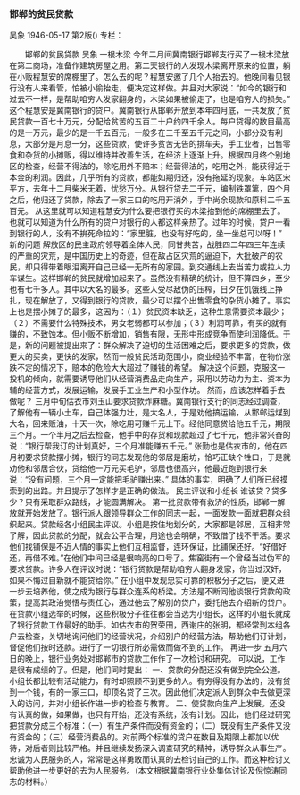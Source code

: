 ### 邯郸的贫民贷款
吴象
1946-05-17
第2版()
专栏：

　　邯郸的贫民贷款
    吴象
            一根木梁
    今年二月间冀南银行邯郸支行买了一根木梁放在第二商场，准备作建筑房屋之用。第二天银行的人发现木梁离开原来的位置，躺在小贩程慧安的席棚里了。怎么去的呢？程慧安邀了几个人抬去的。他晚间看见银行没有人来看管，怕被小偷抬走，便决定这样做。并且对大家说：“如今的银行和过去不一样，是帮助咱穷人发家翻身的，木梁如果被偷走了，也是咱穷人的损失。”
    这个程慧安是冀南银行的贷户。冀南银行从邯郸开放到本年四月底，一共发放了贫民贷款一百七十万元，分配给贫苦的五百二十户约四千余人。每户贷得的数目最高的是一万元，最少的是一千五百元，一般多在三千至五千元之间，小部分没有利息，大部分是月息一分，这些贷款，使许多贫苦无告的排车夫，手工业者，出售零食和杂货的小摊贩，得以维持并改善生活，在经济上逐渐上升。根据四月终个别地区的检查，经营不得法的，除吃用外不赔本；经营得法的，吃用之外，能获得近于本金的利润。因此，几乎所有的贷款，都能如期归还，没有拖延的现象。车站区宋平方，去年十二月柴米无着，忧愁万分。从银行贷去二千元，编制铁罩篱，四个月之后，他归还了贷款，除去了一家三口的吃用开消外，手中尚余现款和原料二千五百元。
    从这里就可以知道程慧安为什么要把银行买的木梁抬到他的席棚里去了。也就可以知道为什么所有的贷户对银行的人都这样亲热了。过年的时候，贷户一看到银行的人，没有不拚死命拉的：“家里脏，也没有好吃的，坐一坐总可以呀！”
            新的问题
    解放区的民主政府领导着全体人民，同甘共苦，战胜四二年四三年连续的严重的灾荒，是中国历史上的奇迹，但在敌占区灾荒的逼迫下，大批破产的农民，却只得带着眼泪离开自己已经一无所有的家园。到交通线上去当苦力或拉人力车谋生。这样邯郸的贫民就增加起来了。虽然没有精确的统计，但不算四乡，至少也有七千多人。其中以大名的最多。这些人受尽敌伪的压榨，日夕在饥饿线上挣扎，现在解放了，又得到银行的贷款，最少可以摆个出售零食的杂货小摊了。事实上也是摆小摊子的最多，这因为：（１）贫民资本缺乏，这种生意需要资本最少；（２）不需要什么特殊技术，男女老弱都可以参加；（３）利润可靠，有买的就有赚的，不致蚀本。但小贩不断增加，销售有限，无形中形成竞争而使利润降低。于是，新的问题被提出来了：群众解决了迫切的生活困难之后，要求更多的贷款，做更大的买卖，更快的发家，然而一般贫民活动范围小，商业经验不丰富，在物价涨跌不定的情况下，赔本的危险大大超过了赚钱的希望。
    解决这个问题，克服这一投机的倾向，就需要诱导他们从经营消费品走向生产，采用以劳动力为主、资本为辅的经营方式，发展运输，发展手工业生产和小型作坊。
    然而，应该怎样着手去做呢？
    三月中旬估衣市刘玉山要求贷款炸麻糖。冀南银行支行的同志经过调查，了解他有一辆小土车，自己体强力壮，是大名人，于是劝他搞运输，从邯郸运煤到大名，回来贩油，十天一次，除吃用可赚千元上下。经他同意贷给他五千元，期限三个月。一个半月之后去检查，他手中的存货和现款超过了七千元，他非常兴奋的说：“银行帮我订的计划真好，三个月准能赚五千元。”
    张勤也是估衣市的，他在四月初要求贷款摆小摊，银行的同志发现他的邻居是磨坊，恰巧正缺个牲口，于是就劝他和邻居合伙，贷给他一万元买毛驴，邻居也很高兴，他最近跑到银行来说：“没有问题，三个月一定能把毛驴赚出来。”
    具体的事实，明确了人们所已经摸索到的出路。并且提示了怎样才是正确的做法。
            民主评议和小组长
    谁该贷？贷多少？只有采取群众路线，才能圆满解决。
    第一批贷款带有救济的性质，邯郸一解放就开始发放了。银行派人跟领导群众工作的同志一起，一面发款一面就把群众组织起来。贷款经各小组民主评议。小组是按住地划分的，大家都是邻居，互相非常了解，因此贷款的分配，就会公平合理，用途也会明确，不致借了钱不干活。要求他们找铺保是不近人情的事实上他们互相监督，连环保证，比铺保还好。“好借好还，再借不难。”在他们中间已经是很响亮的口号了。焦窑街有一个曾经当过伪军的要求贷款。许多人在评议时说：“银行贷款是帮助咱穷人翻身发家，你当过汉奸，如果不悔过自新就不能贷给你。”
    在小组中发现忠实可靠的积极分子之后，便又进一步去培养他，使之成为银行与群众连系的桥梁。方法是不断同他谈银行贷款的政策，提高其政治觉悟与责任心，通过他去了解别的贷户，委托他去介绍新的贷户。在贷款小组选举的时候，这些积极分子往往都会当选为小组长，这样的小组长就成了银行贷款工作最好的助手。如估衣市的贺荣田，西谢庄的张明，都经常到本组各户去检查，关切地询问他们的经营状况，介绍别户的经营方法，帮助他们订计划，督促他们按时还款。进行了一切银行所必需做而做不到的工作。
            再进一步
    五月六日的晚上，银行业务处对邯郸市的贷款工作作了一次检讨和研究。
    可以说，工作是很有成绩的了。但是，他们同时提出：
    一、贷款的分配还没有做到完全公道。小组长都比较有活动能力，有时却照顾不到更多的人。有穷得没有办法的，没有贷到一个钱，有的一家三口，却顶名贷了三次。因此他们决定派人到群众中去做更深入的访问，并对小组长作进一步的检查与教育。
    二、使贷款向生产上发展。还没有认真的做，如果做，也只有开始，还没有系统，没有计划。因此，他们经过研究把贷款分成三个标准：（一）有生产条件而没有资金的；（二）既没有生产条件又没有资金的；（三）经营消费品的。对前两个标准的贷户在数目及期限上都加以优待，对后者则比较严格。并且继续发扬深入调查研究的精神，诱导群众从事生产。
    忠诚为人民服务的人，常常是这样勇敢而认真的去检讨自己的工作。而这种检讨又帮助他进一步更好的去为人民服务。（本文根据冀南银行业处集体讨论及倪惊涛同志的材料。）
